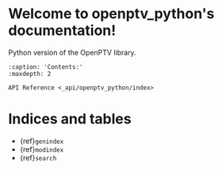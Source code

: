 # Welcome to openptv_python's documentation!

Python version of the OpenPTV library.

```{toctree}
:caption: 'Contents:'
:maxdepth: 2

API Reference <_api/openptv_python/index>
```

# Indices and tables

- {ref}`genindex`
- {ref}`modindex`
- {ref}`search`
